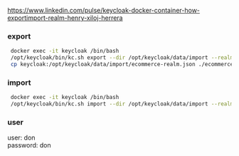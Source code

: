 https://www.linkedin.com/pulse/keycloak-docker-container-how-exportimport-realm-henry-xiloj-herrera

### export

```bash
 docker exec -it keycloak /bin/bash
 /opt/keycloak/bin/kc.sh export --dir /opt/keycloak/data/import --realm ecommerce --users realm_file
 cp keycloak:/opt/keycloak/data/import/ecommerce-realm.json ./ecommerce-realm.json
```

### import

```bash
 docker exec -it keycloak /bin/bash
 /opt/keycloak/bin/kc.sh import --dir /opt/keycloak/data/import --realm ecommerce --users realm_file
```

### user

user: don
<br>
password: don
